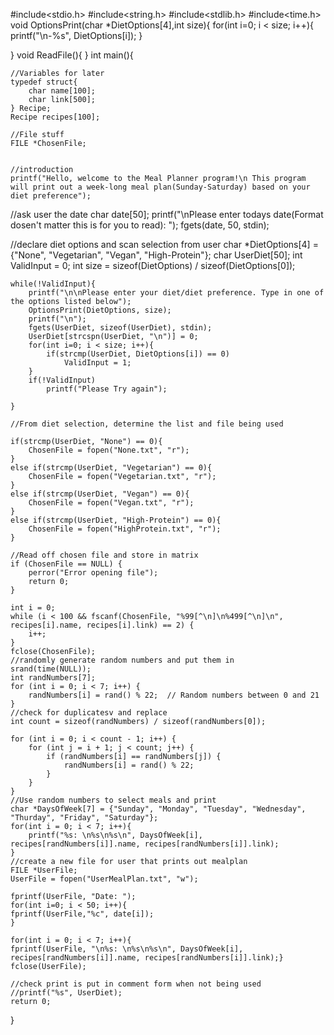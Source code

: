 #include<stdio.h>
#include<string.h>
#include<stdlib.h>
#include<time.h>
void OptionsPrint(char *DietOptions[4],int size){
    for(int i=0; i < size; i++){
        printf("\n-%s", DietOptions[i]);
    }

}
void ReadFile(){
}
int main(){

    //Variables for later
    typedef struct{
        char name[100];
        char link[500];
    } Recipe;
    Recipe recipes[100];
    
    //File stuff
    FILE *ChosenFile;


    //introduction
    printf("Hello, welcome to the Meal Planner program!\n This program will print out a week-long meal plan(Sunday-Saturday) based on your diet preference");
   //ask user the date
   char date[50];
   printf("\nPlease enter todays date(Format dosen't matter this is for you to read): ");
   fgets(date, 50, stdin);

   //declare diet options and scan selection from user
    char *DietOptions[4] = {"None", "Vegetarian", "Vegan", "High-Protein"};
    char UserDiet[50];
    int ValidInput = 0;
    int size = sizeof(DietOptions) / sizeof(DietOptions[0]);

    while(!ValidInput){
        printf("\n\nPlease enter your diet/diet preference. Type in one of the options listed below");
        OptionsPrint(DietOptions, size);
        printf("\n");
        fgets(UserDiet, sizeof(UserDiet), stdin);
        UserDiet[strcspn(UserDiet, "\n")] = 0;
        for(int i=0; i < size; i++){
            if(strcmp(UserDiet, DietOptions[i]) == 0)
                ValidInput = 1;
        }
        if(!ValidInput)
            printf("Please Try again");
    
    }

    //From diet selection, determine the list and file being used
    
    if(strcmp(UserDiet, "None") == 0){
        ChosenFile = fopen("None.txt", "r");
    }
    else if(strcmp(UserDiet, "Vegetarian") == 0){
        ChosenFile = fopen("Vegetarian.txt", "r");
    }
    else if(strcmp(UserDiet, "Vegan") == 0){
        ChosenFile = fopen("Vegan.txt", "r");
    }
    else if(strcmp(UserDiet, "High-Protein") == 0){
        ChosenFile = fopen("HighProtein.txt", "r");
    }

    //Read off chosen file and store in matrix
    if (ChosenFile == NULL) {
        perror("Error opening file");
        return 0;
    }

    int i = 0;
    while (i < 100 && fscanf(ChosenFile, "%99[^\n]\n%499[^\n]\n", recipes[i].name, recipes[i].link) == 2) {
        i++;
    }
    fclose(ChosenFile);
    //randomly generate random numbers and put them in
    srand(time(NULL));
    int randNumbers[7];
    for (int i = 0; i < 7; i++) {
        randNumbers[i] = rand() % 22;  // Random numbers between 0 and 21
    }
    //check for duplicatesv and replace
    int count = sizeof(randNumbers) / sizeof(randNumbers[0]);

    for (int i = 0; i < count - 1; i++) {
        for (int j = i + 1; j < count; j++) {
            if (randNumbers[i] == randNumbers[j]) {
                randNumbers[i] = rand() % 22;
            }
        }
    }
    //Use random numbers to select meals and print
    char *DaysOfWeek[7] = {"Sunday", "Monday", "Tuesday", "Wednesday", "Thurday", "Friday", "Saturday"};
    for(int i = 0; i < 7; i++){
        printf("%s: \n%s\n%s\n", DaysOfWeek[i], recipes[randNumbers[i]].name, recipes[randNumbers[i]].link);
    }
    //create a new file for user that prints out mealplan
    FILE *UserFile;
    UserFile = fopen("UserMealPlan.txt", "w");

    fprintf(UserFile, "Date: ");
    for(int i=0; i < 50; i++){
    fprintf(UserFile,"%c", date[i]);
    }

    for(int i = 0; i < 7; i++){
    fprintf(UserFile, "\n%s: \n%s\n%s\n", DaysOfWeek[i], recipes[randNumbers[i]].name, recipes[randNumbers[i]].link);}
    fclose(UserFile);

    //check print is put in comment form when not being used
    //printf("%s", UserDiet);
    return 0;
}
